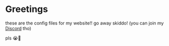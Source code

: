 # Greetings
these are the config files for my website!! go away skiddo!
(you can join my [Discord](https://discord.gg/aCrMrEwEak) tho)

pls 😭🙏
